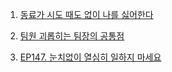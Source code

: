 1. [동료가 시도 때도 없이 나를 싫어한다](https://youtu.be/0hqMso7mWKY)

2. [팀원 괴롭히는 팀장의 공통점](https://youtu.be/ATEUTGTThz8)

3. [EP147. 눈치없이 열심히 일하지 마세요](https://youtu.be/3tpQfCNSuJM)